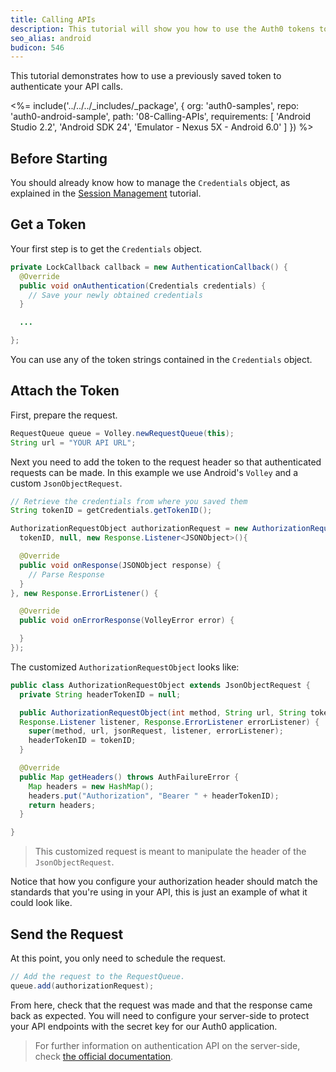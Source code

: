```yaml
---
title: Calling APIs
description: This tutorial will show you how to use the Auth0 tokens to make authenticated API calls.
seo_alias: android
budicon: 546
---
```


This tutorial demonstrates how to use a previously saved token to authenticate your API calls.

<%= include('../../../_includes/_package', {
  org: 'auth0-samples',
  repo: 'auth0-android-sample',
  path: '08-Calling-APIs',
  requirements: [
    'Android Studio 2.2',
    'Android SDK 24',
    'Emulator - Nexus 5X - Android 6.0'
  ]
}) %>

## Before Starting

You should already know how to manage the `Credentials` object, as explained in the [Session Management](03-session-handling) tutorial.

## Get a Token

Your first step is to get the `Credentials` object.

```java
private LockCallback callback = new AuthenticationCallback() {
  @Override
  public void onAuthentication(Credentials credentials) {
    // Save your newly obtained credentials
  }

  ...

};
```
You can use any of the token strings contained in the `Credentials` object.

## Attach the Token

First, prepare the request.

```java
RequestQueue queue = Volley.newRequestQueue(this);
String url = "YOUR API URL";
```

Next you need to add the token to the request header so that authenticated requests can be made. In this example we use Android's `Volley` and a custom `JsonObjectRequest`.

```java
// Retrieve the credentials from where you saved them
String tokenID = getCredentials.getTokenID();

AuthorizationRequestObject authorizationRequest = new AuthorizationRequestObject(Request.Method.GET,url,
  tokenID, null, new Response.Listener<JSONObject>(){

  @Override
  public void onResponse(JSONObject response) {
    // Parse Response
  }
}, new Response.ErrorListener() {

  @Override
  public void onErrorResponse(VolleyError error) {

  }
});
```

The customized `AuthorizationRequestObject` looks like:

```java
public class AuthorizationRequestObject extends JsonObjectRequest {
  private String headerTokenID = null;

  public AuthorizationRequestObject(int method, String url, String tokenID, JSONObject jsonRequest,
  Response.Listener listener, Response.ErrorListener errorListener) {
    super(method, url, jsonRequest, listener, errorListener);
    headerTokenID = tokenID;
  }

  @Override
  public Map getHeaders() throws AuthFailureError {
    Map headers = new HashMap();
    headers.put("Authorization", "Bearer " + headerTokenID);
    return headers;
  }

}
```

> This customized request is meant to manipulate the header of the `JsonObjectRequest`.

Notice that how you configure your authorization header should match the standards that you're using in your API, this is just an example of what it could look like.

## Send the Request

At this point, you only need to schedule the request.

```java
// Add the request to the RequestQueue.
queue.add(authorizationRequest);
```

From here, check that the request was made and that the response came back as expected. You will need to configure your server-side to protect your API endpoints with the secret key for our Auth0 application.

> For further information on authentication API on the server-side, check [the official documentation](https://auth0.com/docs/api/authentication).
